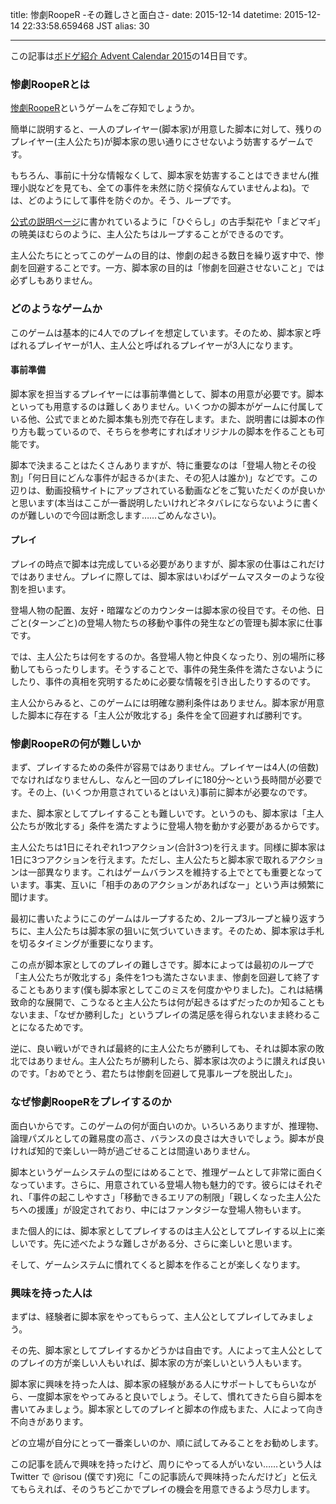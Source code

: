 title: 惨劇RoopeR -その難しさと面白さ-
date: 2015-12-14
datetime: 2015-12-14 22:33:58.659468 JST
alias: 30

---
この記事は[ボドゲ紹介 Advent Calendar 2015](http://www.adventar.org/calendars/874)の14日目です。



### 惨劇RoopeRとは



[惨劇RoopeR](http://bakafire.main.jp/rooper/sr_top.htm)というゲームをご存知でしょうか。



簡単に説明すると、一人のプレイヤー(脚本家)が用意した脚本に対して、残りのプレイヤー(主人公たち)が脚本家の思い通りにさせないよう妨害するゲームです。



もちろん、事前に十分な情報なくして、脚本家を妨害することはできません(推理小説などを見ても、全ての事件を未然に防ぐ探偵なんていませんよね)。では、どのようにして事件を防ぐのか。そう、ループです。



[公式の説明ページ](http://bakafire.main.jp/rooper/sr_game_01_what.htm)に書かれているように「ひぐらし」の古手梨花や「まどマギ」の暁美ほむらのように、主人公たちはループすることができるのです。



主人公たちにとってこのゲームの目的は、惨劇の起きる数日を繰り返す中で、惨劇を回避することです。一方、脚本家の目的は「惨劇を回避させないこと」では必ずしもありません。



### どのようなゲームか



このゲームは基本的に4人でのプレイを想定しています。そのため、脚本家と呼ばれるプレイヤーが1人、主人公と呼ばれるプレイヤーが3人になります。



#### 事前準備



脚本家を担当するプレイヤーには事前準備として、脚本の用意が必要です。脚本といっても用意するのは難しくありません。いくつかの脚本がゲームに付属している他、公式でまとめた脚本集も別売で存在します。また、説明書には脚本の作り方も載っているので、そちらを参考にすればオリジナルの脚本を作ることも可能です。



脚本で決まることはたくさんありますが、特に重要なのは「登場人物とその役割」「何日目にどんな事件が起きるか(また、その犯人は誰か)」などです。この辺りは、動画投稿サイトにアップされている動画などをご覧いただくのが良いかと思います(本当はここが一番説明したいけれどネタバレにならないように書くのが難しいので今回は断念します……ごめんなさい)。



#### プレイ



プレイの時点で脚本は完成している必要がありますが、脚本家の仕事はこれだけではありません。プレイに際しては、脚本家はいわばゲームマスターのような役割を担います。



登場人物の配置、友好・暗躍などのカウンターは脚本家の役目です。その他、日ごと(ターンごと)の登場人物たちの移動や事件の発生などの管理も脚本家に仕事です。



では、主人公たちは何をするのか。各登場人物と仲良くなったり、別の場所に移動してもらったりします。そうすることで、事件の発生条件を満たさないようにしたり、事件の真相を究明するために必要な情報を引き出したりするのです。



主人公からみると、このゲームには明確な勝利条件はありません。脚本家が用意した脚本に存在する「主人公が敗北する」条件を全て回避すれば勝利です。



### 惨劇RoopeRの何が難しいか



まず、プレイするための条件が容易ではありません。プレイヤーは4人(の倍数)でなければなりませんし、なんと一回のプレイに180分〜という長時間が必要です。その上、(いくつか用意されているとはいえ)事前に脚本が必要なのです。



また、脚本家としてプレイすることも難しいです。というのも、脚本家は「主人公たちが敗北する」条件を満たすように登場人物を動かす必要があるからです。



主人公たちは1日にそれぞれ1つアクション(合計3つ)を行えます。同様に脚本家は1日に3つアクションを行えます。ただし、主人公たちと脚本家で取れるアクションは一部異なります。これはゲームバランスを維持する上でとても重要となっています。事実、互いに「相手のあのアクションがあればなー」という声は頻繁に聞けます。



最初に書いたようにこのゲームはループするため、2ループ3ループと繰り返すうちに、主人公たちは脚本家の狙いに気づいていきます。そのため、脚本家は手札を切るタイミングが重要になります。



この点が脚本家としてのプレイの難しさです。脚本によっては最初のループで「主人公たちが敗北する」条件を1つも満たさないまま、惨劇を回避して終了することもあります(僕も脚本家としてこのミスを何度かやりました)。これは結構致命的な展開で、こうなると主人公たちは何が起きるはずだったのか知ることもないまま、「なぜか勝利した」というプレイの満足感を得られないまま終わることになるためです。



逆に、良い戦いができれば最終的に主人公たちが勝利しても、それは脚本家の敗北ではありません。主人公たちが勝利したら、脚本家は次のように讃えれば良いのです。「おめでとう、君たちは惨劇を回避して見事ループを脱出した」。



### なぜ惨劇RoopeRをプレイするのか



面白いからです。このゲームの何が面白いのか。いろいろありますが、推理物、論理パズルとしての難易度の高さ、バランスの良さは大きいでしょう。脚本が良ければ知的で楽しい一時が過ごせることは間違いありません。



脚本というゲームシステムの型にはめることで、推理ゲームとして非常に面白くなっています。さらに、用意されている登場人物も魅力的です。彼らにはそれぞれ、「事件の起こしやすさ」「移動できるエリアの制限」「親しくなった主人公たちへの援護」が設定されており、中にはファンタジーな登場人物もいます。



また個人的には、脚本家としてプレイするのは主人公としてプレイする以上に楽しいです。先に述べたような難しさがある分、さらに楽しいと思います。



そして、ゲームシステムに慣れてくると脚本を作ることが楽しくなります。



### 興味を持った人は



まずは、経験者に脚本家をやってもらって、主人公としてプレイしてみましょう。



その先、脚本家としてプレイするかどうかは自由です。人によって主人公としてのプレイの方が楽しい人もいれば、脚本家の方が楽しいという人もいます。



脚本家に興味を持った人は、脚本家の経験がある人にサポートしてもらいながら、一度脚本家をやってみると良いでしょう。そして、慣れてきたら自ら脚本を書いてみましょう。脚本家としてのプレイと脚本の作成もまた、人によって向き不向きがあります。



どの立場が自分にとって一番楽しいのか、順に試してみることをお勧めします。



この記事を読んで興味を持ったけど、周りにやってる人がいない……という人は Twitter で @risou (僕です)宛に「この記事読んで興味持ったんだけど」と伝えてもらえれば、そのうちどこかでプレイの機会を用意できるよう尽力します。
